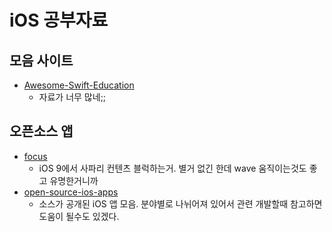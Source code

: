 # iOS 공부자료

## 모음 사이트

- [Awesome-Swift-Education](https://github.com/hsavit1/Awesome-Swift-Education)
  - 자료가 너무 많네;;

## 오픈소스 앱

- [focus](https://github.com/mozilla/focus)
  - iOS 9에서 사파리 컨텐츠 블럭하는거. 별거 없긴 한데 wave 움직이는것도 좋고 유명한거니까
- [open-source-ios-apps](https://github.com/dkhamsing/open-source-ios-apps)
  - 소스가 공개된 iOS 앱 모음. 분야별로 나뉘어져 있어서 관련 개발할때 참고하면 도움이 될수도 있겠다.
